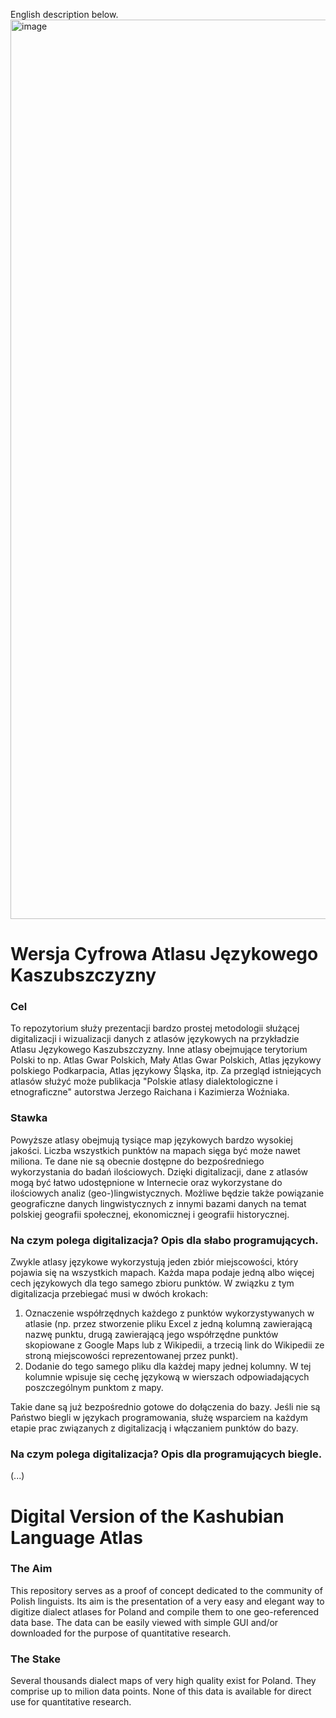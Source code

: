 English description below.
<img width="2159" height="1439" alt="image" src="https://github.com/user-attachments/assets/55518c32-1520-4874-9514-816b430a9c7c" />


# Wersja Cyfrowa Atlasu Językowego Kaszubszczyzny
### Cel
To repozytorium służy prezentacji bardzo prostej metodologii służącej digitalizacji i wizualizacji danych z atlasów językowych na przykładzie Atlasu Językowego Kaszubszczyzny. Inne atlasy obejmujące terytorium Polski to np. Atlas Gwar Polskich, Mały Atlas Gwar Polskich, Atlas językowy polskiego Podkarpacia, Atlas językowy Śląska, itp. Za przegląd istniejących atlasów służyć może publikacja "Polskie atlasy dialektologiczne i etnograficzne" autorstwa Jerzego Raichana i Kazimierza Woźniaka.

### Stawka
Powyższe atlasy obejmują tysiące map językowych bardzo wysokiej jakości. Liczba wszystkich punktów na mapach sięga być może nawet miliona. Te dane nie są obecnie dostępne do bezpośredniego wykorzystania do badań ilościowych. Dzięki digitalizacji, dane z atlasów mogą być łatwo udostępnione w Internecie oraz wykorzystane do ilościowych analiz (geo-)lingwistycznych. Możliwe będzie także powiązanie geograficzne danych lingwistycznych z innymi bazami danych na temat polskiej geografii społecznej, ekonomicznej i geografii historycznej.

### Na czym polega digitalizacja? Opis dla słabo programujących.
Zwykle atlasy językowe wykorzystują jeden zbiór miejscowości, który pojawia się na wszystkich mapach. Każda mapa podaje jedną albo więcej cech językowych dla tego samego zbioru punktów. W związku z tym digitalizacja przebiegać musi w dwóch krokach:
1. Oznaczenie współrzędnych każdego z punktów wykorzystywanych w atlasie (np. przez stworzenie pliku Excel z jedną kolumną zawierającą nazwę punktu, drugą zawierającą jego współrzędne punktów skopiowane z Google Maps lub z Wikipedii, a trzecią link do Wikipedii ze stroną miejscowości reprezentowanej przez punkt).
2. Dodanie do tego samego pliku dla każdej mapy jednej kolumny. W tej kolumnie wpisuje się cechę językową w wierszach odpowiadających poszczególnym punktom z mapy.

Takie dane są już bezpośrednio gotowe do dołączenia do bazy. Jeśli nie są Państwo biegli w językach programowania, służę wsparciem na każdym etapie prac związanych z digitalizacją i włączaniem punktów do bazy.

### Na czym polega digitalizacja? Opis dla programujących biegle.
(...)




# Digital Version of the Kashubian Language Atlas
### The Aim
This repository serves as a proof of concept dedicated to the community of Polish linguists. Its aim is the presentation of a very easy and elegant way to digitize dialect atlases for Poland and compile them to one geo-referenced data base. The data can be easily viewed with simple GUI and/or downloaded for the purpose of quantitative research.

### The Stake
Several thousands dialect maps of very high quality exist for Poland. They comprise up to milion data points. None of this data is available for direct use for quantitative research.

